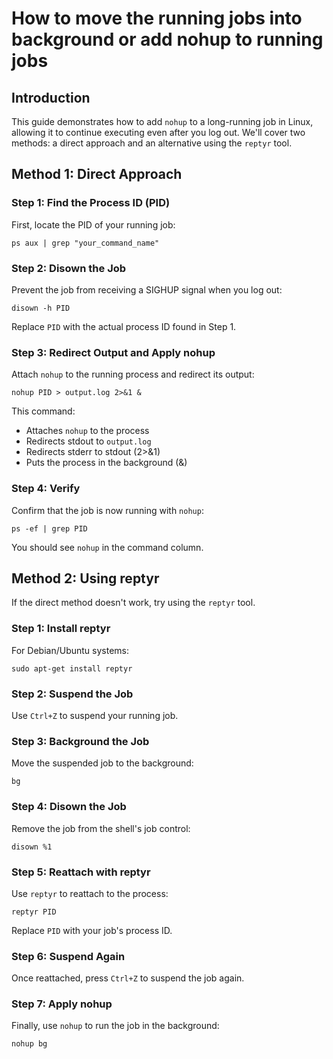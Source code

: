# How to move the running jobs into background or add nohup to running jobs

## Introduction

This guide demonstrates how to add `nohup` to a long-running job in Linux, allowing it to continue executing even after you log out. We'll cover two methods: a direct approach and an alternative using the `reptyr` tool.

## Method 1: Direct Approach

### Step 1: Find the Process ID (PID)

First, locate the PID of your running job:

```
ps aux | grep "your_command_name"
```

### Step 2: Disown the Job

Prevent the job from receiving a SIGHUP signal when you log out:

```
disown -h PID
```

Replace `PID` with the actual process ID found in Step 1.

### Step 3: Redirect Output and Apply nohup

Attach `nohup` to the running process and redirect its output:

```
nohup PID > output.log 2>&1 &
```

This command:
- Attaches `nohup` to the process
- Redirects stdout to `output.log`
- Redirects stderr to stdout (2>&1)
- Puts the process in the background (&)

### Step 4: Verify

Confirm that the job is now running with `nohup`:

```
ps -ef | grep PID
```

You should see `nohup` in the command column.

## Method 2: Using reptyr

If the direct method doesn't work, try using the `reptyr` tool.

### Step 1: Install reptyr

For Debian/Ubuntu systems:

```
sudo apt-get install reptyr
```

### Step 2: Suspend the Job

Use `Ctrl+Z` to suspend your running job.

### Step 3: Background the Job

Move the suspended job to the background:

```
bg
```

### Step 4: Disown the Job

Remove the job from the shell's job control:

```
disown %1
```

### Step 5: Reattach with reptyr

Use `reptyr` to reattach to the process:

```
reptyr PID
```

Replace `PID` with your job's process ID.

### Step 6: Suspend Again

Once reattached, press `Ctrl+Z` to suspend the job again.

### Step 7: Apply nohup

Finally, use `nohup` to run the job in the background:

```
nohup bg
```
